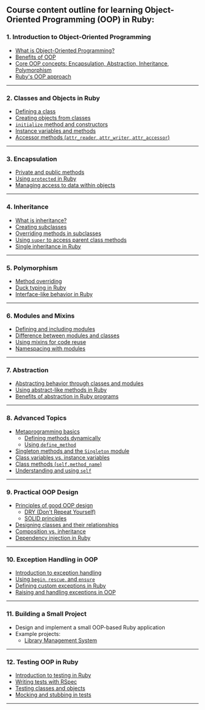 Course content outline for learning **Object-Oriented Programming (OOP) in Ruby**:
---

### **1. Introduction to Object-Oriented Programming**
- [What is Object-Oriented Programming?](https://github.com/aw-junaid/Computer-Science/blob/main/Object%20Oriented%20Programming/ruby%20oops%20course%20content/course/What%20is%20Object-Oriented%20Programming%3F.md)
- [Benefits of OOP](https://github.com/aw-junaid/Computer-Science/blob/main/Object%20Oriented%20Programming/ruby%20oops%20course%20content/course/Benefits%20of%20OOP.md)
- [Core OOP concepts: Encapsulation, Abstraction, Inheritance, Polymorphism](https://github.com/aw-junaid/Computer-Science/blob/main/Object%20Oriented%20Programming/ruby%20oops%20course%20content/course/Core%20OOP%20concepts%3A%20Encapsulation%2C%20Abstraction%2C%20Inheritance%2C%20Polymorphism.md)
- [Ruby's OOP approach](https://github.com/aw-junaid/Computer-Science/blob/main/Object%20Oriented%20Programming/ruby%20oops%20course%20content/course/Benefits%20of%20OOP.md)

---

### **2. Classes and Objects in Ruby**
- [Defining a class](https://github.com/aw-junaid/Computer-Science/blob/main/Object%20Oriented%20Programming/ruby%20oops%20course%20content/course/Defining%20a%20class.md)
- [Creating objects from classes](https://github.com/aw-junaid/Computer-Science/blob/main/Object%20Oriented%20Programming/ruby%20oops%20course%20content/course/Creating%20objects%20from%20classes.md)
- [`initialize` method and constructors](https://github.com/aw-junaid/Computer-Science/blob/main/Object%20Oriented%20Programming/ruby%20oops%20course%20content/course/initialize%60%20method%20and%20constructors.md)
- [Instance variables and methods](https://github.com/aw-junaid/Computer-Science/blob/main/Object%20Oriented%20Programming/ruby%20oops%20course%20content/course/Instance%20variables%20and%20methods.md)
- [Accessor methods (`attr_reader`, `attr_writer`, `attr_accessor`)](https://github.com/aw-junaid/Computer-Science/blob/main/Object%20Oriented%20Programming/ruby%20oops%20course%20content/course/Accessor%20methods%20(%60attr_reader%60%2C%20%60attr_writer%60%2C%20%60attr_accessor%60).md)

---

### **3. Encapsulation**
- [Private and public methods](https://github.com/aw-junaid/Computer-Science/blob/main/Object%20Oriented%20Programming/ruby%20oops%20course%20content/course/Private%20and%20public%20methods.md)
- [Using `protected` in Ruby](https://github.com/aw-junaid/Computer-Science/blob/main/Object%20Oriented%20Programming/ruby%20oops%20course%20content/course/Using%20%60protected%60%20in%20Ruby.md)
- [Managing access to data within objects](https://github.com/aw-junaid/Computer-Science/blob/main/Object%20Oriented%20Programming/ruby%20oops%20course%20content/course/Managing%20access%20to%20data%20within%20objects.md)

---

### **4. Inheritance**
- [What is inheritance?](https://github.com/aw-junaid/Computer-Science/blob/main/Object%20Oriented%20Programming/ruby%20oops%20course%20content/course/What%20is%20inheritance%3F.md)
- [Creating subclasses](https://github.com/aw-junaid/Computer-Science/blob/main/Object%20Oriented%20Programming/ruby%20oops%20course%20content/course/Creating%20subclasses.md)
- [Overriding methods in subclasses](https://github.com/aw-junaid/Computer-Science/blob/main/Object%20Oriented%20Programming/ruby%20oops%20course%20content/course/Overriding%20methods%20in%20subclasses.md)
- [Using `super` to access parent class methods](https://github.com/aw-junaid/Computer-Science/blob/main/Object%20Oriented%20Programming/ruby%20oops%20course%20content/course/Using%20%60super%60%20to%20access%20parent%20class%20methods.md)
- [Single inheritance in Ruby](https://github.com/aw-junaid/Computer-Science/blob/main/Object%20Oriented%20Programming/ruby%20oops%20course%20content/course/Single%20inheritance%20in%20Ruby.md)

---

### **5. Polymorphism**
- [Method overriding](https://github.com/aw-junaid/Computer-Science/blob/main/Object%20Oriented%20Programming/ruby%20oops%20course%20content/course/Method%20overriding.md)
- [Duck typing in Ruby](https://github.com/aw-junaid/Computer-Science/blob/main/Object%20Oriented%20Programming/ruby%20oops%20course%20content/course/Duck%20typing%20in%20Ruby.md)
- [Interface-like behavior in Ruby](https://github.com/aw-junaid/Computer-Science/blob/main/Object%20Oriented%20Programming/ruby%20oops%20course%20content/course/Interface-like%20behavior%20in%20Ruby.md)
---

### **6. Modules and Mixins**
- [Defining and including modules](https://github.com/aw-junaid/Computer-Science/blob/main/Object%20Oriented%20Programming/ruby%20oops%20course%20content/course/Defining%20and%20including%20modules.md)
- [Difference between modules and classes](https://github.com/aw-junaid/Computer-Science/blob/main/Object%20Oriented%20Programming/ruby%20oops%20course%20content/course/Defining%20and%20including%20modules.md)
- [Using mixins for code reuse](https://github.com/aw-junaid/Computer-Science/blob/main/Object%20Oriented%20Programming/ruby%20oops%20course%20content/course/Using%20mixins%20for%20code%20reuse.md)
- [Namespacing with modules](https://github.com/aw-junaid/Computer-Science/blob/main/Object%20Oriented%20Programming/ruby%20oops%20course%20content/course/Namespacing%20with%20modules.md)

---

### **7. Abstraction**
- [Abstracting behavior through classes and modules](https://github.com/aw-junaid/Computer-Science/blob/main/Object%20Oriented%20Programming/ruby%20oops%20course%20content/course/Abstracting%20behavior%20through%20classes%20and%20modules.md)
- [Using abstract-like methods in Ruby](https://github.com/aw-junaid/Computer-Science/blob/main/Object%20Oriented%20Programming/ruby%20oops%20course%20content/course/Using%20abstract-like%20methods%20in%20Ruby.md)
- [Benefits of abstraction in Ruby programs](https://github.com/aw-junaid/Computer-Science/blob/main/Object%20Oriented%20Programming/ruby%20oops%20course%20content/course/Benefits%20of%20abstraction%20in%20Ruby%20programs.md)

---

### **8. Advanced Topics**
- [Metaprogramming basics](https://github.com/aw-junaid/Computer-Science/blob/main/Object%20Oriented%20Programming/ruby%20oops%20course%20content/course/Metaprogramming%20basics.md)
  - [Defining methods dynamically](https://github.com/aw-junaid/Computer-Science/blob/main/Object%20Oriented%20Programming/ruby%20oops%20course%20content/course/Defining%20methods%20dynamically.md)
  - [Using `define_method`](https://github.com/aw-junaid/Computer-Science/blob/main/Object%20Oriented%20Programming/ruby%20oops%20course%20content/course/Using%20%60define_method%60.md)
- [Singleton methods and the `Singleton` module](https://github.com/aw-junaid/Computer-Science/blob/main/Object%20Oriented%20Programming/ruby%20oops%20course%20content/course/Singleton%20methods%20and%20the%20%60Singleton%60%20module.md)
- [Class variables vs. instance variables](https://github.com/aw-junaid/Computer-Science/blob/main/Object%20Oriented%20Programming/ruby%20oops%20course%20content/course/Class%20variables%20vs.%20instance%20variables.md)
- [Class methods (`self.method_name`)](https://github.com/aw-junaid/Computer-Science/blob/main/Object%20Oriented%20Programming/ruby%20oops%20course%20content/course/Class%20methods%20(%60self.method_name%60).md)
- [Understanding and using `self`](https://github.com/aw-junaid/Computer-Science/blob/main/Object%20Oriented%20Programming/ruby%20oops%20course%20content/course/Understanding%20and%20using%20%60self%60.md)

---

### **9. Practical OOP Design**
- [Principles of good OOP design](https://github.com/aw-junaid/Computer-Science/blob/main/Object%20Oriented%20Programming/ruby%20oops%20course%20content/course/Principles%20of%20good%20OOP%20design.md)
  - [DRY (Don't Repeat Yourself)](https://github.com/aw-junaid/Computer-Science/blob/main/Object%20Oriented%20Programming/ruby%20oops%20course%20content/course/DRY%20(Don't%20Repeat%20Yourself).md)
  - [SOLID principles](https://github.com/aw-junaid/Computer-Science/blob/main/Object%20Oriented%20Programming/ruby%20oops%20course%20content/course/SOLID%20principles.md)
- [Designing classes and their relationships](https://github.com/aw-junaid/Computer-Science/blob/main/Object%20Oriented%20Programming/ruby%20oops%20course%20content/course/Designing%20classes%20and%20their%20relationships.md)
- [Composition vs. inheritance](https://github.com/aw-junaid/Computer-Science/blob/main/Object%20Oriented%20Programming/ruby%20oops%20course%20content/course/Composition%20vs.%20inheritance.md)
- [Dependency injection in Ruby](https://github.com/aw-junaid/Computer-Science/blob/main/Object%20Oriented%20Programming/ruby%20oops%20course%20content/course/Dependency%20injection%20in%20Ruby.md)

---

### **10. Exception Handling in OOP**
- [Introduction to exception handling](https://github.com/aw-junaid/Computer-Science/blob/main/Object%20Oriented%20Programming/ruby%20oops%20course%20content/course/Introduction%20to%20exception%20handling.md)
- [Using `begin`, `rescue`, and `ensure`](https://github.com/aw-junaid/Computer-Science/blob/main/Object%20Oriented%20Programming/ruby%20oops%20course%20content/course/Using%20%60begin%60%2C%20%60rescue%60%2C%20and%20%60ensure%60.md)
- [Defining custom exceptions in Ruby](https://github.com/aw-junaid/Computer-Science/blob/main/Object%20Oriented%20Programming/ruby%20oops%20course%20content/course/Defining%20custom%20exceptions%20in%20Ruby.md)
- [Raising and handling exceptions in OOP](https://github.com/aw-junaid/Computer-Science/blob/main/Object%20Oriented%20Programming/ruby%20oops%20course%20content/course/Raising%20and%20handling%20exceptions%20in%20OOP.md)

---

### **11. Building a Small Project**
- Design and implement a small OOP-based Ruby application
- Example projects:
  - [Library Management System](https://github.com/aw-junaid/Computer-Science/blob/main/Object%20Oriented%20Programming/ruby%20oops%20course%20content/course/Library%20Management%20System.md)
 

---

### **12. Testing OOP in Ruby**
- [Introduction to testing in Ruby](https://github.com/aw-junaid/Computer-Science/blob/main/Object%20Oriented%20Programming/ruby%20oops%20course%20content/course/Introduction%20to%20testing%20in%20Ruby.md)
- [Writing tests with RSpec](https://github.com/aw-junaid/Computer-Science/blob/main/Object%20Oriented%20Programming/ruby%20oops%20course%20content/course/Writing%20tests%20with%20RSpec.md)
- [Testing classes and objects](https://github.com/aw-junaid/Computer-Science/blob/main/Object%20Oriented%20Programming/ruby%20oops%20course%20content/course/Testing%20classes%20and%20objects.md)
- [Mocking and stubbing in tests](https://github.com/aw-junaid/Computer-Science/blob/main/Object%20Oriented%20Programming/ruby%20oops%20course%20content/course/Mocking%20and%20stubbing%20in%20tests.md)

---
